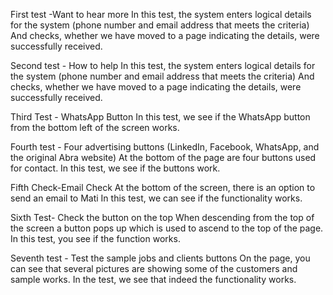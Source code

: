 First test -Want to hear more
In this test, the system enters logical details for the system (phone number and email address that meets the criteria)
And checks, whether we have moved to a page indicating the details, were successfully received.

Second test - How to help
In this test, the system enters logical details for the system (phone number and email address that meets the criteria)
And checks, whether we have moved to a page indicating the details, were successfully received.


Third Test - WhatsApp Button
In this test, we see if the WhatsApp button from the bottom left of the screen works.

Fourth test - Four advertising buttons (LinkedIn, Facebook, WhatsApp, and the original Abra website)
At the bottom of the page are four buttons used for contact.
In this test, we see if the buttons work.

Fifth Check-Email Check
At the bottom of the screen, there is an option to send an email to Mati
In this test, we can see if the functionality works.

Sixth Test- Check the button on the top
When descending from the top of the screen a button pops up which is used to ascend to the top of the page.
In this test, you see if the function works.

Seventh test - Test the sample jobs and clients buttons
On the page, you can see that several pictures are showing some of the customers and sample works.
In the test, we see that indeed the functionality works.
